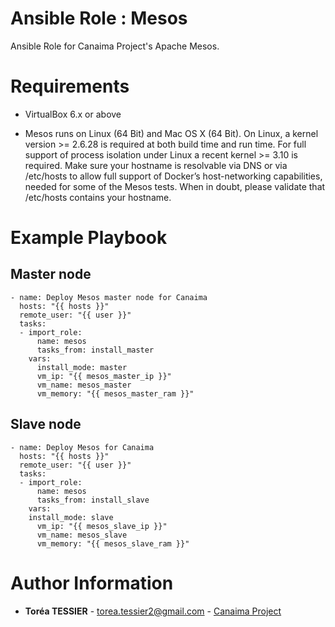 # Ansible Role : Mesos

Ansible Role for Canaima Project's Apache Mesos.

# Requirements

- VirtualBox 6.x or above

- Mesos runs on Linux (64 Bit) and Mac OS X (64 Bit). On Linux, a kernel version >= 2.6.28 is required at both build time and run time. For full support of process isolation under Linux a recent kernel >= 3.10 is required. Make sure your hostname is resolvable via DNS or via /etc/hosts to allow full support of Docker’s host-networking capabilities, needed for some of the Mesos tests. When in doubt, please validate that /etc/hosts contains your hostname.


# Example Playbook

## Master node 

```
- name: Deploy Mesos master node for Canaima
  hosts: "{{ hosts }}"
  remote_user: "{{ user }}"
  tasks:
  - import_role:
      name: mesos
      tasks_from: install_master
    vars:
      install_mode: master
      vm_ip: "{{ mesos_master_ip }}"
      vm_name: mesos_master
      vm_memory: "{{ mesos_master_ram }}"
```

## Slave node
```
- name: Deploy Mesos for Canaima
  hosts: "{{ hosts }}"
  remote_user: "{{ user }}"
  tasks:
  - import_role:
      name: mesos
      tasks_from: install_slave
    vars:
    install_mode: slave
      vm_ip: "{{ mesos_slave_ip }}"
      vm_name: mesos_slave
      vm_memory: "{{ mesos_slave_ram }}"
```

# Author Information

* **Toréa TESSIER** - <torea.tessier2@gmail.com> - [Canaima Project](https://github.com/canaima-project)

